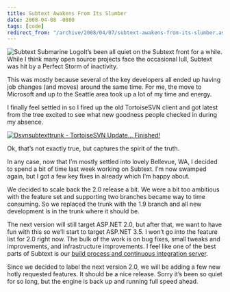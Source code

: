 ```yaml
---
title: Subtext Awakens From Its Slumber
date: 2008-04-08 -0800
tags: [code]
redirect_from: "/archive/2008/04/07/subtext-awakens-from-its-slumber.aspx/"
---
```


![Subtext Submarine
Logo](https://haacked.com/images/haacked_com/WindowsLiveWriter/Subtext1.9.5Release_EEA4/subtextsubmarinelogo6.png)It’s
been all quiet on the Subtext front for a while. While I think many open
source projects face the occasional lull, Subtext was hit by a Perfect
Storm of inactivity.

This was mostly because several of the key developers all ended up
having job changes (and moves) around the same time. For me, the move to
Microsoft and up to the Seattle area took up a lot of my time and
energy.

I finally feel settled in so I fired up the old TortoiseSVN client and
got latest from the tree excited to see what new goodness people checked
in during my absence.

[![Dsvnsubtexttrunk - TortoiseSVN Update...
Finished!](https://haacked.com/images/haacked_com/WindowsLiveWriter/SubtextAwakensFromItsSlumber_12CC2/Dsvnsubtexttrunk%20-%20TortoiseSVN%20Update...%20Finished!_thumb_1.png)](https://haacked.com/images/haacked_com/WindowsLiveWriter/SubtextAwakensFromItsSlumber_12CC2/Dsvnsubtexttrunk%20-%20TortoiseSVN%20Update...%20Finished!_4.png "original")

Ok, that’s not exactly true, but captures the spirit of the truth.

In any case, now that I’m mostly settled into lovely Bellevue, WA, I
decided to spend a bit of time last week working on Subtext. I’m now
swamped again, but I got a few key fixes in already which I’m happy
about.

We decided to scale back the 2.0 release a bit. We were a bit too
ambitious with the feature set and supporting two branches became way to
time consuming. So we replaced the trunk with the 1.9 branch and all new
development is in the trunk where it should be.

The next version will still target ASP.NET 2.0, but after that, we want
to have fun with this so we’ll start to target ASP.NET 3.5. I won’t go
into the feature list for 2.0 right now. The bulk of the work is on bug
fixes, small tweaks and improvements, and infrastructure improvements. I
feel like one of the best parts of Subtext is our [build process and
continuous integration
server](http://build.subtextproject.com/ccnet/ViewFarmReport.aspx "Subtext Build Server").

Since we decided to label the next version 2.0, we will be adding a few
new hotly requested features. It should be a nice release. Sorry it’s
been so quiet for so long, but the engine is back up and running full
speed ahead.

